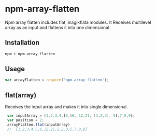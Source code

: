 # npm-array-flatten
Npm array flatten includes flat, magikflata modules. It Receives multilevel array as an input and flattens it into one dimensional.

## Installation

```bash
npm i npm-array-flatten
```

## Usage
```javascript
var arrayFlatten = require('npm-array-flatten');
```

## flat(array)

Receives the input array and makes it into single dimensional. 
```javascript
 var inputArray = [1,2,3,4,[5,[6, 12,21, [1,2,3], 5],7,8,9];
 var position = 2;
 arrayFlatten.flat(inputArray)  
 //  [1,2,3,4,5,6,12,21,1,2,3,5,7,8,9]
```
